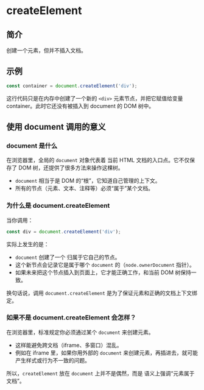 # createElement

## 简介

创建一个元素，但并不插入文档。

## 示例

```js
const container = document.createElement('div');
```

这行代码只是在内存中创建了一个新的 `<div>` 元素节点，并把它赋值给变量 container。此时它还没有被插入到 document 的 DOM 树中。

## 使用 document 调用的意义

### document 是什么

在浏览器里，全局的 `document` 对象代表着 当前 HTML 文档的入口点。它不仅保存了 DOM 树，还提供了很多方法来操作这棵树。

* `document` 相当于是 DOM 的“根”，它知道自己管理的上下文。
* 所有的节点（元素、文本、注释等）必须“属于”某个文档。

### 为什么是 document.createElement

当你调用：

```js
const div = document.createElement('div');
```

实际上发生的是：

* `document` 创建了一个 归属于它自己的节点。
* 这个新节点会记录它是属于哪个 `document` 的（`node.ownerDocument` 指针）。
* 如果未来把这个节点插入到页面上，它才能正确工作，和当前 DOM 树保持一致。

换句话说，调用 `document.createElement` 是为了保证元素和正确的文档上下文绑定。

### 如果不是 document.createElement 会怎样？

在浏览器里，标准规定你必须通过某个 `document` 来创建元素。

* 这样能避免跨文档（iframe、多窗口）混乱。
* 例如在 iframe 里，如果你用外部的 `document` 来创建元素，再插进去，就可能产生样式或行为不一致的问题。

所以，`createElement` 放在 `document` 上并不是偶然，而是 语义上强调“元素属于文档”。
